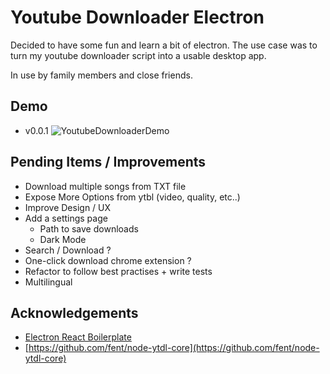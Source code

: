 # Youtube Downloader Electron

Decided to have some fun and learn a bit of electron.
The use case was to turn my youtube downloader script into a usable desktop app.

In use by family members and close friends.

## Demo

- v0.0.1
![YoutubeDownloaderDemo](https://user-images.githubusercontent.com/47872542/189547923-bc6b680f-f20a-4f5b-bfa0-2d96c6e24084.gif)


## Pending Items / Improvements

- Download multiple songs from TXT file
- Expose More Options from ytbl (video, quality, etc..)
- Improve Design / UX
- Add a settings page
  - Path to save downloads
  - Dark Mode
- Search / Download ?
- One-click download chrome extension ?
- Refactor to follow best practises + write tests
- Multilingual 

## Acknowledgements

- [Electron React Boilerplate](https://github.com/electron-react-boilerplate/electron-react-boilerplate)
- [https://github.com/fent/node-ytdl-core](https://github.com/fent/node-ytdl-core)
